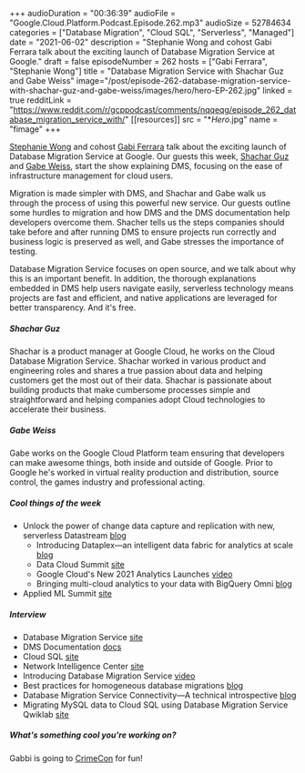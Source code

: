 +++
audioDuration = "00:36:39"
audioFile = "Google.Cloud.Platform.Podcast.Episode.262.mp3"
audioSize = 52784634
categories = ["Database Migration", "Cloud SQL", "Serverless", "Managed"]
date = "2021-06-02"
description = "Stephanie Wong and cohost Gabi Ferrara talk about the exciting launch of Database Migration Service at Google."
draft = false
episodeNumber = 262
hosts = ["Gabi Ferrara", "Stephanie Wong"]
title = "Database Migration Service with Shachar Guz and Gabe Weiss"
image="/post/episode-262-database-migration-service-with-shachar-guz-and-gabe-weiss/images/hero/hero-EP-262.jpg"
linked = true
redditLink = "https://www.reddit.com/r/gcppodcast/comments/nqqeqg/episode_262_database_migration_service_with/"
[[resources]]
  src = "**Hero*.jpg"
  name = "fimage"
+++

[Stephanie Wong](https://twitter.com/stephr_wong) and cohost [Gabi Ferrara](https://twitter.com/gabidavila) talk about the exciting launch of Database Migration Service at Google. Our guests this week, [Shachar Guz](https://twitter.com/shacharguz) and [Gabe Weiss](https://twitter.com/GabeWeiss_), start the show explaining DMS, focusing on the ease of infrastructure management for cloud users. 

Migration is made simpler with DMS, and Shachar and Gabe walk us through the process of using this powerful new service. Our guests outline some hurdles to migration and how DMS and the DMS documentation help developers overcome them. Shacher tells us the steps companies should take before and after running DMS to ensure projects run correctly and business logic is preserved as well, and Gabe stresses the importance of testing. 

Database Migration Service focuses on open source, and we talk about why this is an important benefit. In addition, the thorough explanations embedded in DMS help users navigate easily, serverless technology means projects are fast and efficient, and native applications are leveraged for better transparency. And it's free. 

##### Shachar Guz

Shachar is a product manager at Google Cloud, he works on the Cloud Database Migration Service. Shachar worked in various product and engineering roles and shares a true passion about data and helping customers get the most out of their data. Shachar is passionate about building products that make cumbersome processes simple and straightforward and helping companies adopt Cloud technologies to accelerate their business.

##### Gabe Weiss

Gabe works on the Google Cloud Platform team ensuring that developers can make awesome things, both inside and outside of Google. Prior to Google he's worked in virtual reality production and distribution, source control, the games industry and professional acting.

##### Cool things of the week

* Unlock the power of change data capture and replication with new, serverless Datastream [blog](https://cloud.google.com/blog/products/databases/new-cloud-based-cdc-replication-across-databases)
     * Introducing Dataplex—an intelligent data fabric for analytics at scale [blog](https://cloud.google.com/blog/products/data-analytics/introducing-google-cloud-dataplex)
     * Data Cloud Summit [site](https://cloudonair.withgoogle.com/events/summit-data-cloud)
     * Google Cloud's New 2021 Analytics Launches [video](https://www.youtube.com/watch?v=DG1mOPMXJvw)
     * Bringing multi-cloud analytics to your data with BigQuery Omni [blog](https://cloud.google.com/blog/products/data-analytics/introducing-bigquery-omni)
* Applied ML Summit [site](https://cloudonair.withgoogle.com/events/summit-ml-practitioners)

##### Interview

* Database Migration Service [site](https://cloud.google.com/database-migration)
* DMS Documentation [docs](https://cloud.google.com/database-migration/docs)
* Cloud SQL [site](https://cloud.google.com/sql)
* Network Intelligence Center [site](https://cloud.google.com/network-intelligence-center)
* Introducing Database Migration Service [video](https://www.youtube.com/watch?v=Wh7koygb1ZE)
* Best practices for homogeneous database migrations [blog](https://cloud.google.com/blog/products/databases/tips-for-migrating-across-compatible-database-engines)
* Database Migration Service Connectivity—A technical introspective [blog](https://cloud.google.com/blog/topics/developers-practitioners/database-migration-service-connectivity-technical-introspective)
* Migrating MySQL data to Cloud SQL using Database Migration Service Qwiklab [site](https://google.qwiklabs.com/quests/161)

##### What's something cool you're working on?
Gabbi is going to [CrimeCon](https://www.crimecon.com) for fun!
